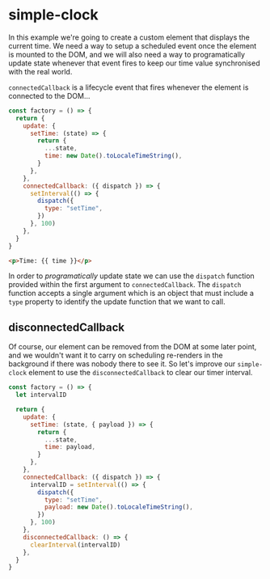 <head>
  <title>Learn by example - Simple Clock | Synergy JS</title>
</head>
<x-app>

# simple-clock

<simple-clock></simple-clock>

In this example we're going to create a custom element that displays the current time. We need a way to setup a scheduled event once the element is mounted to the DOM, and we will also need a way to programatically update state whenever that event fires to keep our time value synchronised with the real world.

`connectedCallback` is a lifecycle event that fires whenever the element is connected to the DOM...

```js
const factory = () => {
  return {
    update: {
      setTime: (state) => {
        return {
          ...state,
          time: new Date().toLocaleTimeString(),
        }
      },
    },
    connectedCallback: ({ dispatch }) => {
      setInterval(() => {
        dispatch({
          type: "setTime",
        })
      }, 100)
    },
  }
}
```

```html
<p>Time: {{ time }}</p>
```

In order to _programatically_ update state we can use the `dispatch` function provided within the first argument to `connectedCallback`. The `dispatch` function accepts a single argument which is an object that must include a `type` property to identify the update function that we want to call.

## disconnectedCallback

Of course, our element can be removed from the DOM at some later point, and we wouldn't want it to carry on scheduling re-renders in the background if there was nobody there to see it. So let's improve our `simple-clock` element to use the
`disconnectedCallback` to clear our timer interval.

```js
const factory = () => {
  let intervalID

  return {
    update: {
      setTime: (state, { payload }) => {
        return {
          ...state,
          time: payload,
        }
      },
    },
    connectedCallback: ({ dispatch }) => {
      intervalID = setInterval(() => {
        dispatch({
          type: "setTime",
          payload: new Date().toLocaleTimeString(),
        })
      }, 100)
    },
    disconnectedCallback: () => {
      clearInterval(intervalID)
    },
  }
}
```

</x-app>
